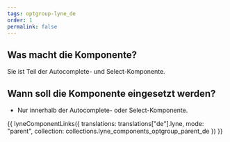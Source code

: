 ```yaml
---
tags: optgroup-lyne_de
order: 1
permalink: false
---
```


## Was macht die Komponente?
Sie ist Teil der Autocomplete- und Select-Komponente.

## Wann soll die Komponente eingesetzt werden?
* Nur innerhalb der Autocomplete- oder Select-Komponente.

{{ lyneComponentLinks({
  translations: translations["de"].lyne,
  mode: "parent",
  collection: collections.lyne_components_optgroup_parent_de
}) }}